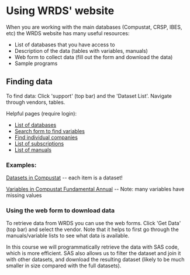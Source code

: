 # Using WRDS' website 

When you are working with the main databases (Compustat, CRSP, IBES, etc) the WRDS website has many useful resources:
- List of databases that you have access to
- Description of the data (tables with variables, manuals)
- Web form to collect data (fill out the form and download the data)  
- Sample programs


## Finding data

To find data: Click 'support' (top bar) and the 'Dataset List'. Navigate through vendors, tables. 

Helpful pages (require login):
- [List of databases](https://wrds-web.wharton.upenn.edu/wrds/tools/variable.cfm)
- [Search form to find variables](https://wrds-web.wharton.upenn.edu/wrds/search/variableSearch.cfm)
- [Find individual companies](https://wrds-web.wharton.upenn.edu/wrds/code_search/)
- [List of subscriptions](https://wrds-web.wharton.upenn.edu/wrds/index.cfm)
- [List of manuals](https://wrds-web.wharton.upenn.edu/wrds/support/Data/_001Manuals%20and%20Overviews/index.cfm)


### Examples:

[Datasets in Compustat](https://wrds-web.wharton.upenn.edu/wrds/tools/variable.cfm?library_id=7) -- each item is a dataset!

[Variables in Compustat Fundamental Annual](https://wrds-web.wharton.upenn.edu/wrds/tools/variable.cfm?library_id=7&file_id=65610) -- Note: many variables have missing values


### Using the web form to download data

To retrieve data from WRDS you can use the web forms. Click 'Get Data' (top bar) and select the vendor. Note that it helps to first go through the manuals/variable lists to see what data is available. 

In this course we will programmatically retrieve the data with SAS code, which is more efficient. SAS also allows us to filter the dataset and join it with other datasets, and download the resulting dataset (likely to be much smaller in size compared with the full datasets). 
